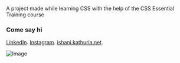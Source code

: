 

A project made while learning CSS with the help of the CSS Essential Training course

### Come say hi
[LinkedIn](https://www.linkedin.com/in/ishani-kathuria/).
[Instagram](https://www.instagram.com/ii.meraki.ii/?hl=en).
[ishani.kathuria.net](https://ishani.kathuria.net/).


![Image](https://github.com/ikathuria/css-project/blob/master/images/thumbs-up.jpeg)
